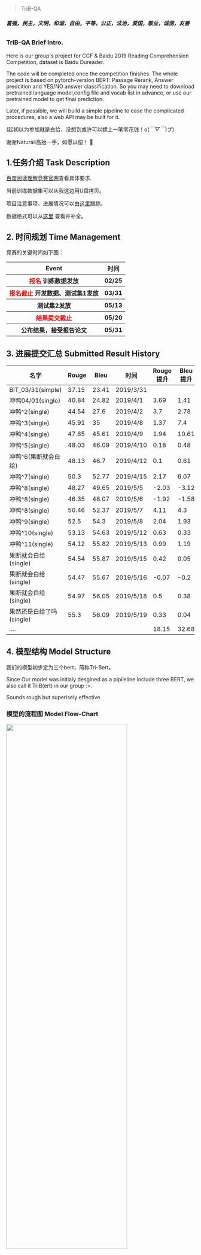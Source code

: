 > TriB-QA


###### **富强，民主，文明，和谐，自由，平等，公正，法治，爱国，敬业，诚信，友善**

### TriB-QA Brief Intro.
Here is our group's project for CCF & Baidu 2019 Reading Comprehension Competition, dataset is Baidu Dureader.

The code will be completed once the competition finishes.
The whole project is based on pytorch-version BERT: Passage Rerank, Answer predcition and YES/NO answer classification. So you may need to download pretrained language model,config file and vocab list in advance, or use our pretrained model to get final prediction. 

Later, if possible, we will build a simple pipeline to ease the complicated procedures, also a web API may be built for it.

(起初以为参加就是白给，没想到或许可以嫖上一笔零花钱！o(*￣▽￣*)ブ)

谢谢Naturali高抬一手，如愿以偿！ 🙇‍ 

## 1.任务介绍  Task Description

[百度阅读理解竞赛官网](http://lic2019.ccf.org.cn/read)查看具体要求.

当前训练数据集可以从我这边用U盘拷贝。

项目注意事项、进展情况可以由[这里](https://github.com/trib-plan/TriB-QA/projects/1)跟踪。

数据格式可以从[这里](https://github.com/trib-plan/TriB-QA/tree/master/data) 查看并补全。

## 2. 时间规划 Time Management

竞赛的关键时间如下图：
    <table>
        <tr>
            <th>Event</th>
            <th>时间</th>
        </tr>
        <tr>
            <th><font color=red>报名</font> 训练数据发放</th>
            <th>02/25</th>
        </tr>
        <tr>
            <th><font color=red>报名截止</font> 开发数据、测试集1发放</th>
            <th>03/31</th>
        </tr>
        <tr>
            <th>测试集2发放</th>
            <th>05/13</th>
        </tr>
        <tr>
            <th><font color=red>结果提交截止</font></th>
            <th>05/20</th>
        </tr>
        <tr>
            <th>公布结果，接受报告论文
            <th>05/31</th>
        </tr>
    </table>

## 3. 进展提交汇总  Submitted Result History

| 名字                     | Rouge | Bleu  | 时间      | Rouge提升 | Bleu 提升 |
| ------------------------ | ----- | ----- | --------- | --------- | --------- |
| BIT_03/31(simple)        | 37.15 | 23.41 | 2019/3/31 |           |           |
| 冲鸭04/01(single）       | 40.84 | 24.82 | 2019/4/1  | 3.69      | 1.41      |
| 冲鸭^2(single)           | 44.54 | 27.6  | 2019/4/2  | 3.7       | 2.78      |
| 冲鸭^3(single)           | 45.91 | 35    | 2019/4/8  | 1.37      | 7.4       |
| 冲鸭^4(single)           | 47.85 | 45.61 | 2019/4/9  | 1.94      | 10.61     |
| 冲鸭^5(single)           | 48.03 | 46.09 | 2019/4/10 | 0.18      | 0.48      |
| 冲鸭^6(果断就会白给)     | 48.13 | 46.7  | 2019/4/12 | 0.1       | 0.61      |
| 冲鸭^7(single)           | 50.3  | 52.77 | 2019/4/15 | 2.17      | 6.07      |
| 冲鸭^8(single)           | 48.27 | 49.65 | 2019/5/5  | -2.03     | -3.12     |
| 冲鸭^8(single)           | 46.35 | 48.07 | 2019/5/6  | -1.92     | -1.58     |
| 冲鸭^8(single)           | 50.46 | 52.37 | 2019/5/7  | 4.11      | 4.3       |
| 冲鸭^9(single)           | 52.5  | 54.3  | 2019/5/8  | 2.04      | 1.93      |
| 冲鸭^10(single)          | 53.13 | 54.63 | 2019/5/12 | 0.63      | 0.33      |
| 冲鸭^11(single)          | 54.12 | 55.82 | 2019/5/13 | 0.99      | 1.19      |
| 果断就会白给(single)     | 54.54 | 55.87 | 2019/5/15 | 0.42      | 0.05      |
| 果断就会白给(single)     | 54.47 | 55.67 | 2019/5/16 | -0.07     | -0.2      |
| 果断就会白给(single)     | 54.97 | 56.05 | 2019/5/18 | 0.5       | 0.38      |
| 果然还是白给了吗(single) | 55.3  | 56.09 | 2019/5/19 | 0.33      | 0.04      |
| ....                     |       |       |           | 18.15     | 32.68     |



## 4. 模型结构 Model Structure

我们的模型初步定为三个bert，简称Tri-Bert。

Since Our model was initialy desgined as a pipileline include three BERT, we also call it TriB(ert) in our group :>. 

Sounds rough but superisely effective.

### 模型的流程图  Model Flow-Chart
<img src ="http://d.hiphotos.baidu.com/image/%70%69%63/item/aec379310a55b319b8172d674da98226cffc1731.jpg" width= "80%" height="60%"/>

### Passage Reranking

<img src ="http://f.hiphotos.baidu.com/image/%70%69%63/item/96dda144ad34598277664b8002f431adcbef8430.jpg" width= "100%" height="60%"/>

### Answer Prediction

<img src ="http://f.hiphotos.baidu.com/image/%70%69%63/item/0bd162d9f2d3572c6cbe35ce8413632762d0c340.jpg" width= "100%" height="100%"/>

## 5. 任务分配 Task Allocation
小组目前成员5名：任慕成、魏然、柏宇、王洋、刘宏玉。

人人都是炼丹师

